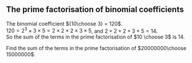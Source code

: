## The prime factorisation of binomial coefficients



The binomial coefficient ${10\choose 3} = 120$.  
$120 = 2^3 \times 3\times 5 = 2\times 2 \times 2\times 3\times 5$, and $2+2+2+3+5=14$.  
So the sum of the terms in the prime factorisation of $10 \choose 3$ is $14$.  

Find the sum of the terms in the prime factorisation of $20000000\choose 15000000$.
